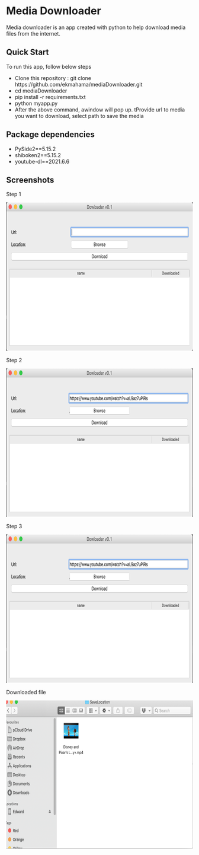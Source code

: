 <h1>Media Downloader</h1>
<p>
 Media downloader is an app created with python to help download media files from the internet. 
</p>

<h2>Quick Start</h2>
To run this app, follow below steps
<ul>
 <li>Clone this repository : git clone https://github.com/ekmahama/mediaDownloader.git</li>
 <li>cd mediaDownloader </li>
 <li>pip install -r requirements.txt </li>
 <li>python myapp.py</li>
 <li> After the above command, awindow will pop up. tProvide url to media you want to download, select path to save the media </li> 
</ul>
<h2>Package dependencies</h2>
<ul>
 <li>PySide2==5.15.2</li>
 <li>shiboken2==5.15.2</li>
 <li>youtube-dl==2021.6.6</li>
</ul>
<h2>Screenshots</h2>
<p>Step 1</p>
<img src="screenshots/step1.png" alt="step1" width="800" height="400">
<p>Step 2</p>
<img src="screenshots/step2.png" alt="step1" width="800" height="400">
<p>Step 3</p>
<img src="screenshots/step2.png" alt="step1" width="800" height="400">
<p>Downloaded file</p>
<img src="screenshots/results.png" alt="step1" width="800" height="400">
